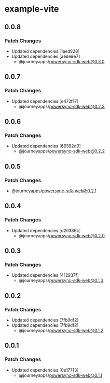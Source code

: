 # example-vite

## 0.0.8

### Patch Changes

- Updated dependencies [1aed928]
- Updated dependencies [aede9e7]
  - @journeyapps/powersync-sdk-web@0.3.0

## 0.0.7

### Patch Changes

- Updated dependencies [e472f17]
  - @journeyapps/powersync-sdk-web@0.2.3

## 0.0.6

### Patch Changes

- Updated dependencies [69592d0]
  - @journeyapps/powersync-sdk-web@0.2.2

## 0.0.5

### Patch Changes

- @journeyapps/powersync-sdk-web@0.2.1

## 0.0.4

### Patch Changes

- Updated dependencies [d20386c]
  - @journeyapps/powersync-sdk-web@0.2.0

## 0.0.3

### Patch Changes

- Updated dependencies [412937f]
  - @journeyapps/powersync-sdk-web@0.1.3

## 0.0.2

### Patch Changes

- Updated dependencies [7fb9df2]
- Updated dependencies [7fb9df2]
  - @journeyapps/powersync-sdk-web@0.1.2

## 0.0.1

### Patch Changes

- Updated dependencies [0e17713]
  - @journeyapps/powersync-sdk-web@0.1.1
